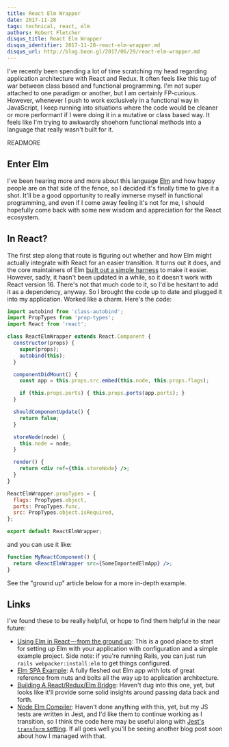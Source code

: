 ```yaml
---
title: React Elm Wrapper
date: 2017-11-28
tags: technical, react, elm
authors: Robert Fletcher
disqus_title: React Elm Wrapper
disqus_identifier: 2017-11-28-react-elm-wrapper.md
disqus_url: http://blog.boon.gl/2017/06/29/react-elm-wrapper.md
---
```


I've recently been spending a lot of time scratching my head regarding
application architecture with React and Redux. It often feels like this tug of
war between class based and functional programming. I'm not super attached to
one paradigm or another, but I am certainly FP-curious. However, whenever I
push to work exclusively in a functional way in JavaScript, I keep running into
situations where the code would be cleaner or more performant if I were doing
it in a mutative or class based way. It feels like I'm trying to awkwardly
shoehorn functional methods into a language that really wasn't built for it.

READMORE

## Enter Elm

I've been hearing more and more about this language [Elm][elm] and how happy
people are on that side of the fence, so I decided it's finally time to give it
a shot. It'll be a good opportunity to really immerse myself in functional
programming, and even if I come away feeling it's not for me, I should
hopefully come back with some new wisdom and appreciation for the React
ecosystem.

## In React?

The first step along that route is figuring out whether and how Elm might
actually integrate with React for an easier transition. It turns out it does,
and the core maintainers of Elm [built out a simple
harness][react-elm-components] to make it easier.  However, sadly, it hasn't
been updated in a while, so it doesn't work with React version 16. There's not
that much code to it, so I'd be hesitant to add it as a dependency, anyway. So
I brought the code up to date and plugged it into my application. Worked like a
charm. Here's the code:

```jsx
import autobind from 'class-autobind';
import PropTypes from 'prop-types';
import React from 'react';

class ReactElmWrapper extends React.Component {
  constructor(props) {
    super(props);
    autobind(this);
  }

  componentDidMount() {
    const app = this.props.src.embed(this.node, this.props.flags);

    if (this.props.ports) { this.props.ports(app.ports); }
  }

  shouldComponentUpdate() {
    return false;
  }

  storeNode(node) {
    this.node = node;
  }

  render() {
    return <div ref={this.storeNode} />;
  }
}

ReactElmWrapper.propTypes = {
  flags: PropTypes.object,
  ports: PropTypes.func,
  src: PropTypes.object.isRequired,
};

export default ReactElmWrapper;
```

and you can use it like:

```jsx
function MyReactComponent() {
  return <ReactElmWrapper src={SomeImportedElmApp} />;
}
```

See the "ground up" article below for a more in-depth example.

## Links

I've found these to be really helpful, or hope to find them helpful in the near
future:

- [Using Elm in React — from the ground up][ground-up]: This is a good place to
  start for setting up Elm with your application with configuration and a
  simple example project. Side note: if you're running Rails, you can just run
  `rails webpacker:install:elm` to get things configured.
- [Elm SPA Example][elm-spa-example]: A fully fleshed out Elm app with lots of
  great reference from nuts and bolts all the way up to application
  architecture.
- [Building A React/Redux/Elm Bridge][react-redux-elm-bridge]:
  Haven't dug into this one, yet, but looks like it'll provide some solid
  insights around passing data back and forth.
- [Node Elm Compiler][node-elm-compiler]: Haven't done anything with this, yet,
  but my JS tests are written in Jest, and I'd like them to continue working as
  I transition, so I think the code here may be useful along with [Jest's
  `transform` setting][transform]. If all goes well you'll be seeing another
  blog post soon about how I managed with that.


[react-redux-elm-bridge]: https://medium.com/javascript-inside/building-a-react-redux-elm-bridge-8f5b875a9b76
[elm-spa-example]: https://github.com/rtfeldman/elm-spa-example
[elm]: http://elm-lang.org/
[ground-up]: https://codeburst.io/using-elm-in-react-from-the-ground-up-e3866bb0369d
[node-elm-compiler]: https://github.com/rtfeldman/node-elm-compiler
[react-elm-components]: https://github.com/evancz/react-elm-components
[transform]: https://facebook.github.io/jest/docs/en/configuration.html#transform-object-string-string
